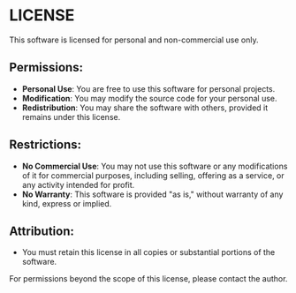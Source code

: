 # LICENSE

This software is licensed for personal and non-commercial use only. 

## Permissions:
- **Personal Use**: You are free to use this software for personal projects.
- **Modification**: You may modify the source code for your personal use.
- **Redistribution**: You may share the software with others, provided it remains under this license.

## Restrictions:
- **No Commercial Use**: You may not use this software or any modifications of it for commercial purposes, including selling, offering as a service, or any activity intended for profit.
- **No Warranty**: This software is provided "as is," without warranty of any kind, express or implied.

## Attribution:
- You must retain this license in all copies or substantial portions of the software.

For permissions beyond the scope of this license, please contact the author.
